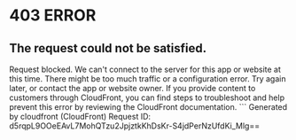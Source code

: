 # 403 ERROR

## The request could not be satisfied.

Request blocked. We can't connect to the server for this app or website at this time. There might be too much traffic or a configuration error. Try again later, or contact the app or website owner. If you provide content to customers through CloudFront, you can find steps to troubleshoot and help prevent this error by reviewing the CloudFront documentation. ```
Generated by cloudfront (CloudFront)
Request ID: d5rqpL9OOeEAvL7MohQTzu2JpjztkKhDsKr-S4jdPerNzUfdKi_Mlg==

```

